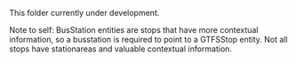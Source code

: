 This folder currently under development.

Note to self: BusStation entities are stops that have more contextual information, so a busstation is required to point to a GTFSStop entity. Not all stops have stationareas and valuable contextual information.
